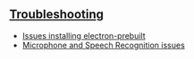 ## [Troubleshooting](docs/troubleshooting.md)
   

- [Issues installing electron-prebuilt](docs/npm_install_issues.md)
- [Microphone and Speech Recognition issues](docs/microphone_and_speech_recognition_issues.md)